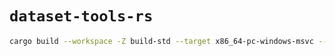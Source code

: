 # `dataset-tools-rs`

```bash
cargo build --workspace -Z build-std --target x86_64-pc-windows-msvc --release
```
